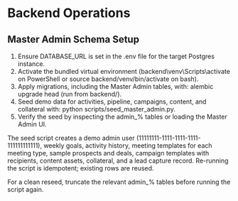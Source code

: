 # Backend Operations

## Master Admin Schema Setup

1. Ensure DATABASE_URL is set in the .env file for the target Postgres instance.
2. Activate the bundled virtual environment (backend\venv\Scripts\activate on PowerShell or source backend/venv/bin/activate on bash).
3. Apply migrations, including the Master Admin tables, with: alembic upgrade head (run from backend/).
4. Seed demo data for activities, pipeline, campaigns, content, and collateral with: python scripts/seed_master_admin.py.
5. Verify the seed by inspecting the admin_% tables or loading the Master Admin UI.

The seed script creates a demo admin user (11111111-1111-1111-1111-111111111111), weekly goals, activity history, meeting templates for each meeting type, sample prospects and deals, campaign templates with recipients, content assets, collateral, and a lead capture record. Re-running the script is idempotent; existing rows are reused.

For a clean reseed, truncate the relevant admin_% tables before running the script again.
